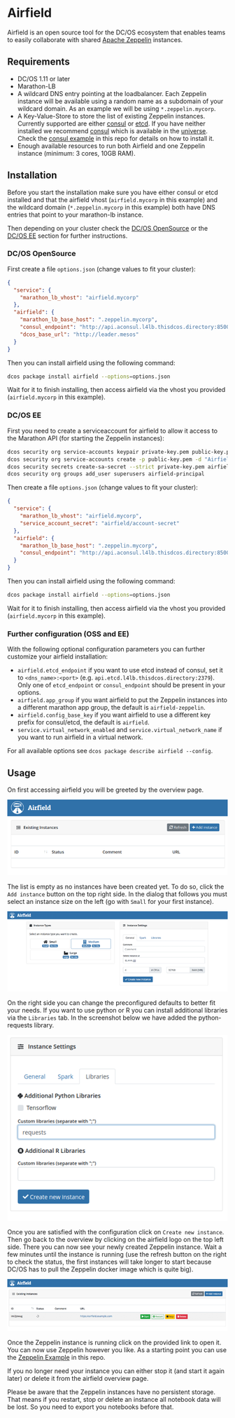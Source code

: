 # Airfield

Airfield is an open source tool for the DC/OS ecosystem that enables teams to easily collaborate with shared [Apache Zeppelin](https://zeppelin.apache.org/) instances.

## Requirements

* DC/OS 1.11 or later
* Marathon-LB
* A wildcard DNS entry pointing at the loadbalancer. Each Zeppelin instance will be available using a random name as a subdomain of your wildcard domain. As an example we will be using `*.zeppelin.mycorp`.
* A Key-Value-Store to store the list of existing Zeppelin instances. Currently supported are either [consul](https://www.consul.io/) or [etcd](https://coreos.com/etcd/). If you have neither installed we recommend [consul](https://github.com/MaibornWolff/dcos-consul) which is available in the [universe](https://universe.dcos.io/#/package/consul/version/latest). Check the [consul example](../../consul/1.11/README.md) in this repo for details on how to install it.
* Enough available resources to run both Airfield and one Zeppelin instance (minimum: 3 cores, 10GB RAM).

## Installation

Before you start the installation make sure you have either consul or etcd installed and that the airfield vhost (`airfield.mycorp` in this example) and the wildcard domain (`*.zeppelin.mycorp` in this example) both have DNS entries that point to your marathon-lb instance.

Then depending on your cluster check the [DC/OS OpenSource](#dcos-opensource) or the [DC/OS EE](#dcos-ee) section for further instructions.

### DC/OS OpenSource


First create a file `options.json` (change values to fit your cluster):

```json
{
  "service": {
    "marathon_lb_vhost": "airfield.mycorp"
  },
  "airfield": {
    "marathon_lb_base_host": ".zeppelin.mycorp",
    "consul_endpoint": "http://api.aconsul.l4lb.thisdcos.directory:8500/v1",
    "dcos_base_url": "http://leader.mesos"
  }
}
```

Then you can install airfield using the following command:

```bash
dcos package install airfield --options=options.json
```

Wait for it to finish installing, then access airfield via the vhost you provided (`airfield.mycorp` in this example).


### DC/OS EE

First you need to create a serviceaccount for airfield to allow it access to the Marathon API (for starting the Zeppelin instances):

```bash
dcos security org service-accounts keypair private-key.pem public-key.pem
dcos security org service-accounts create -p public-key.pem -d "Airfield service account" airfield-principal
dcos security secrets create-sa-secret --strict private-key.pem airfield-principal airfield/account-secret
dcos security org groups add_user superusers airfield-principal
```

Then create a file `options.json` (change values to fit your cluster):

```json
{
  "service": {
    "marathon_lb_vhost": "airfield.mycorp",
    "service_account_secret": "airfield/account-secret"
  },
  "airfield": {
    "marathon_lb_base_host": ".zeppelin.mycorp",
    "consul_endpoint": "http://api.aconsul.l4lb.thisdcos.directory:8500/v1"
  }
}
```

Then you can install airfield using the following command:

```bash
dcos package install airfield --options=options.json
```

Wait for it to finish installing, then access airfield via the vhost you provided (`airfield.mycorp` in this example).

### Further configuration (OSS and EE)

With the following optional configuration parameters you can further customize your airfield installation:

* `airfield.etcd_endpoint` if you want to use etcd instead of consul, set it to `<dns_name>:<port>` (e.g. `api.etcd.l4lb.thisdcos.directory:2379`). Only one of `etcd_endpoint` or `consul_endpoint` should be present in your options.
* `airfield.app_group` if you want airfield to put the Zeppelin instances into a different marathon app group, the default is `airfield-zeppelin`.
* `airfield.config_base_key` if you want airfield to use a different key prefix for consul/etcd, the default is `airfield`.
* `service.virtual_network_enabled` and `service.virtual_network_name` if you want to run airfield in a virtual network.

For all available options see `dcos package describe airfield --config`.

## Usage

On first accessing airfield you will be greeted by the overview page.

![Airfield Overview](img/overview01.png)

The list is empty as no instances have been created yet. To do so, click the `Add instance` button on the top right side. In the dialog that follows you must select an instance size on the left (go with `Small` for your first instance).

![Create](img/create01.png)

On the right side you can change the preconfigured defaults to better fit your needs. If you want to use python or R you can install additional libraries via the `Libraries` tab. In the screenshot below we have added the python-requests library.

![Create](img/create02.png)

Once you are satisfied with the configuration click on `Create new instance`. Then go back to the overview by clicking on the airfield logo on the top left side. There you can now see your newly created Zeppelin instance. Wait a few minutes until the instance is running (use the refresh button on the right to check the status, the first instances will take longer to start because DC/OS has to pull the Zeppelin docker image which is quite big).

![Airfield Overview](img/overview02.png)

Once the Zeppelin instance is running click on the provided link to open it. You can now use Zeppelin however you like. As a starting point you can use the [Zeppelin Example](../../zeppelin/1.11/README.md) in this repo.

If you no longer need your instance you can either stop it (and start it again later) or delete it from the airfield overview page.

Please be aware that the Zeppelin instances have no persistent storage. That means if you restart, stop or delete an instance all notebook data will be lost. So you need to export you notebooks before that.